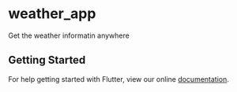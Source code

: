 # weather_app

Get the weather informatin anywhere

## Getting Started

For help getting started with Flutter, view our online
[documentation](https://flutter.io/).
